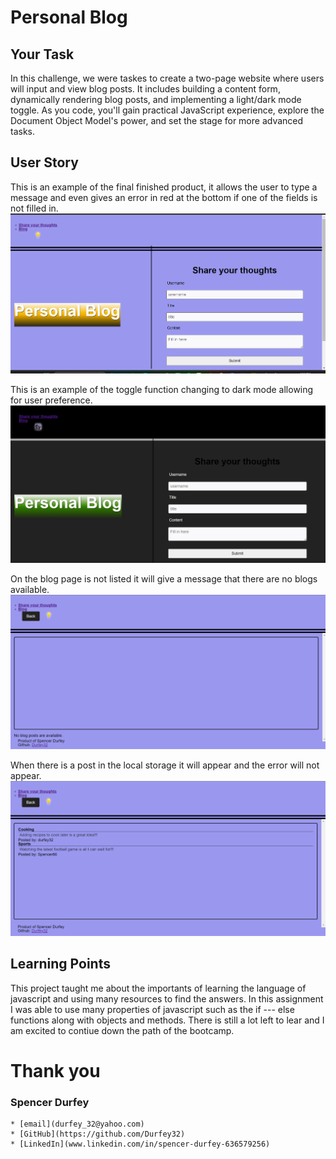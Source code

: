 # Personal Blog

## Your Task

In this challenge, we were taskes to create a two-page website where users will input and view blog posts. It includes building a content form, dynamically rendering blog posts, and implementing a light/dark mode toggle. As you code, you'll gain practical JavaScript experience, explore the Document Object Model's power, and set the stage for more advanced tasks.

## User Story
This is an example of the final finished product, it allows the user to type a message and even gives an error in red at the bottom if one of the fields is not filled in.
![alt text](<Assets/personal blog light.png>)

This is an example of the toggle function changing to dark mode allowing for user preference. 
![alt text](<Assets/personal blog dark.png>)

On the blog page is not listed it will give a message that there are no blogs available. 
![alt text](<Assets/No available posts.png>)

When there is a post in the local storage it will appear and the error will not appear. 
![alt text](<Assets/blogs posted.png>)

## Learning Points

This project taught me about the importants of learning the language of javascript and using many resources to find the answers. In this assignment I was able to use many properties of javascript such as the if --- else functions along with objects and methods. There is still a lot left to lear and I am excited to contiue down the path of the bootcamp. 

# Thank you

### Spencer Durfey 
```
* [email](durfey_32@yahoo.com)
* [GitHub](https://github.com/Durfey32)
* [LinkedIn](www.linkedin.com/in/spencer-durfey-636579256)
